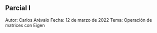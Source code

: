 ## Parcial I

Autor: Carlos Arévalo
Fecha: 12 de marzo de 2022
Tema: Operación de matrices con Eigen
